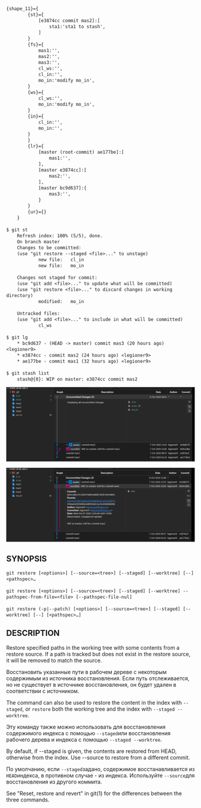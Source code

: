     {shape_11}={
            {st}={
                [e3874cc commit mas2]:[
                    sta1:'sta1 to stash',
                ]
            }
            {fs}={
                mas1:'',
                mas2:'',
                mas3:'',
                cl_ws:'',
                cl_in:'',
                mo_in:'modify mo_in',                
            }
            {ws}={
                cl_ws:'',
                mo_in:'modify mo_in',          
            }
            {in}={
                cl_in:'',
                mo_in:'',                                
            }
            }
            {lr}={
                [master (root-commit) ae177be]:[
                    mas1:'',
                ],
                [master e3874cc]:[
                    mas2:'',
                ],
                [master bc9d637]:{
                    mas3:'',
                }
            }
            {ur}={}
        }

    $ git st
        Refresh index: 100% (5/5), done.
        On branch master
        Changes to be committed:
        (use "git restore --staged <file>..." to unstage)
                new file:   cl_in
                new file:   mo_in

        Changes not staged for commit:
        (use "git add <file>..." to update what will be committed)
        (use "git restore <file>..." to discard changes in working directory)
                modified:   mo_in

        Untracked files:
        (use "git add <file>..." to include in what will be committed)
                cl_ws

    $ git lg
        * bc9d637 - (HEAD -> master) commit mas3 (20 hours ago) <legioner9>
        * e3874cc - commit mas2 (24 hours ago) <legioner9>
        * ae177be - commit mas1 (32 hours ago) <legioner9>

    $ git stash list
        stash@{0}: WIP on master: e3874cc commit mas2

![](_src/create_start_blob_1@1.1_{ws}.png)

![](_src/create_start_blob_1@1.1_{st}.png)

## SYNOPSIS

    git restore [<options>] [--source=<tree>] [--staged] [--worktree] [--] <pathspec>…​
    
    git restore [<options>] [--source=<tree>] [--staged] [--worktree] --pathspec-from-file=<file> [--pathspec-file-nul]
    
    git restore (-p|--patch) [<options>] [--source=<tree>] [--staged] [--worktree] [--] [<pathspec>…​]

## DESCRIPTION
Restore specified paths in the working tree with some contents from a restore source. If a path is tracked but does not exist in the restore source, it will be removed to match the source.

Восстановить указанные пути в рабочем дереве с некоторым содержимым из источника восстановления. Если путь отслеживается, но не существует в источнике восстановления, он будет удален в соответствии с источником.

The command can also be used to restore the content in the index with `--staged`, or `restore` both the working tree and the index with `--staged --worktree`.

Эту команду также можно использовать для восстановления содержимого индекса с помощью `--staged`или восстановления рабочего дерева и индекса с помощью `--staged --worktree`.

By default, if --staged is given, the contents are restored from HEAD, otherwise from the index. Use --source to restore from a different commit.

По умолчанию, если `--staged`задано, содержимое восстанавливается из `HEAD`индекса, в противном случае - из индекса. Используйте `--source`для восстановления из другого коммита.

See "Reset, restore and revert" in git(1) for the differences between the three commands.